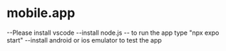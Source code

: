 # mobile.app
--Please install vscode
--install node.js
-- to run the app type "npx expo start"
--install android or ios emulator to test the app

